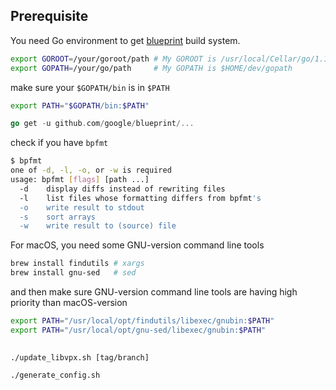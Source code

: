 ## Prerequisite
You need Go environment to get [blueprint](https://github.com/google/blueprint) build system.

```bash
export GOROOT=/your/goroot/path # My GOROOT is /usr/local/Cellar/go/1.15/libexec
export GOPATH=/your/go/path     # My GOPATH is $HOME/dev/gopath
```


make sure your `$GOPATH/bin` is in `$PATH`
```bash
export PATH="$GOPATH/bin:$PATH"
```

```go
go get -u github.com/google/blueprint/...
```

check if you have `bpfmt`
```bash
$ bpfmt
one of -d, -l, -o, or -w is required
usage: bpfmt [flags] [path ...]
  -d	display diffs instead of rewriting files
  -l	list files whose formatting differs from bpfmt's
  -o	write result to stdout
  -s	sort arrays
  -w	write result to (source) file
```


For macOS, you need some GNU-version command line tools

```bash
brew install findutils # xargs
brew install gnu-sed   # sed
```

and then make sure GNU-version command line tools are having high priority than macOS-version

```bash
export PATH="/usr/local/opt/findutils/libexec/gnubin:$PATH"
export PATH="/usr/local/opt/gnu-sed/libexec/gnubin:$PATH"
```

## 
```
./update_libvpx.sh [tag/branch]
```



```
./generate_config.sh
```

```

```